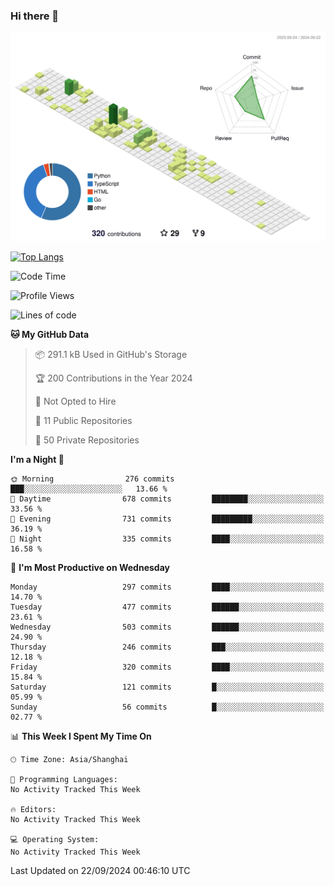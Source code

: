 ### Hi there 👋

![](./profile-3d-contrib/profile-green-animate.svg)

 

[![Top Langs](https://github-readme-stats.vercel.app/api/top-langs/?username=fly2tomato)](https://github.com/anuraghazra/github-readme-stats)


 

<!--START_SECTION:waka-->
![Code Time](http://img.shields.io/badge/Code%20Time-5%20hrs%2042%20mins-blue)

![Profile Views](http://img.shields.io/badge/Profile%20Views-0-blue)

![Lines of code](https://img.shields.io/badge/From%20Hello%20World%20I%27ve%20Written-520.9%20thousand%20lines%20of%20code-blue)

**🐱 My GitHub Data** 

> 📦 291.1 kB Used in GitHub's Storage 
 > 
> 🏆 200 Contributions in the Year 2024
 > 
> 🚫 Not Opted to Hire
 > 
> 📜 11 Public Repositories 
 > 
> 🔑 50 Private Repositories 
 > 
**I'm a Night 🦉** 

```text
🌞 Morning                276 commits         ███░░░░░░░░░░░░░░░░░░░░░░   13.66 % 
🌆 Daytime                678 commits         ████████░░░░░░░░░░░░░░░░░   33.56 % 
🌃 Evening                731 commits         █████████░░░░░░░░░░░░░░░░   36.19 % 
🌙 Night                  335 commits         ████░░░░░░░░░░░░░░░░░░░░░   16.58 % 
```
📅 **I'm Most Productive on Wednesday** 

```text
Monday                   297 commits         ████░░░░░░░░░░░░░░░░░░░░░   14.70 % 
Tuesday                  477 commits         ██████░░░░░░░░░░░░░░░░░░░   23.61 % 
Wednesday                503 commits         ██████░░░░░░░░░░░░░░░░░░░   24.90 % 
Thursday                 246 commits         ███░░░░░░░░░░░░░░░░░░░░░░   12.18 % 
Friday                   320 commits         ████░░░░░░░░░░░░░░░░░░░░░   15.84 % 
Saturday                 121 commits         █░░░░░░░░░░░░░░░░░░░░░░░░   05.99 % 
Sunday                   56 commits          █░░░░░░░░░░░░░░░░░░░░░░░░   02.77 % 
```


📊 **This Week I Spent My Time On** 

```text
🕑︎ Time Zone: Asia/Shanghai

💬 Programming Languages: 
No Activity Tracked This Week

🔥 Editors: 
No Activity Tracked This Week

💻 Operating System: 
No Activity Tracked This Week
```


 Last Updated on 22/09/2024 00:46:10 UTC
<!--END_SECTION:waka-->
